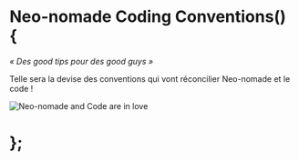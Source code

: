 # Neo-nomade Coding Conventions() {

_« Des good tips pour des good guys »_

Telle sera la devise des conventions qui vont réconcilier Neo-nomade et le code !

![Neo-nomade and Code are in love](https://image.noelshack.com/fichiers/2017/07/1487260246-neo-nomadeandcodeinlove.jpg)

# };
